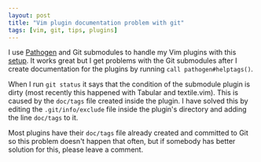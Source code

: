 ```yaml
---
layout: post
title: "Vim plugin documentation problem with git"
tags: [vim, git, tips, plugins]
---
```


I use [Pathogen](http://github.com/tpope/vim-pathogen) and Git submodules to handle my Vim plugins with this [setup](http://www.allenwei.cn/tips-using-git-submodule-keep-your-plugin-up-to-date/). It works great but I get problems with the Git submodules after I create documentation for the plugins by running `call pathogen#helptags()`.

When I run `git status` it says that the condition of the submodule plugin is dirty (most recently this happened with Tabular and textile.vim). This is caused by the `doc/tags` file created inside the plugin. I have solved this by editing the `.git/info/exclude` file inside the plugin's directory and adding the line `doc/tags` to it.

Most plugins have their `doc/tags` file already created and committed to Git so this problem doesn't happen that often, but if somebody has better solution for this, please leave a comment.

